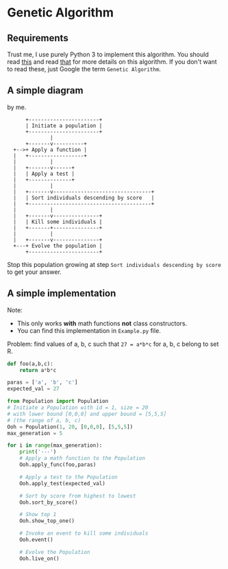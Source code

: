 # Genetic Algorithm
## Requirements
Trust me, I use purely Python 3 to implement this algorithm. You should read [this](https://en.wikipedia.org/wiki/Genetic_algorithm) and read [that](https://www.sciencedirect.com/topics/engineering/genetic-algorithm) for more details on this algorithm. If you don't want to read these, just Google the term `Genetic Algorithm`.

## A simple diagram
by me.
```
      +-----------------------+
      | Initiate a population |
      +-----------------------+
              |
      +-------v----------+
  +-->+ Apply a function |
  |   +------------------+
  |           |
  |   +-------v------+
  |   | Apply a test |
  |   +--------------+
  |           |
  |   +-------v--------------------------------+
  |   | Sort individuals descending by score   |
  |   +----------------------------------------+
  |           |
  |   +-------v---------------+
  |   | Kill some individuals |
  |   +-------+---------------+
  |           |
  |   +-------v---------------+
  +---+ Evolve the population |
      +-----------------------+
```

Stop this population growing at step `Sort individuals descending by score` to get your answer.

## A simple implementation
Note:
  - This only works __with__ math functions __not__ class constructors.
  - You can find this implementation in `Example.py` file.

Problem: find values of a, b, c such that `27 = a*b*c` for a, b, c belong to set R.

```Python
def foo(a,b,c):
    return a*b*c

paras = ['a', 'b', 'c']
expected_val = 27
```

```Python
from Population import Population
# Initiate a Population with id = 1, size = 20
# with lower bound [0,0,0] and upper bound = [5,5,5]
# (the range of a, b, c)
Ooh = Population(1, 20, [0,0,0], [5,5,5])
max_generation = 5
```
```Python
for i in range(max_generation):
    print('---')
    # Apply a math function to the Population
    Ooh.apply_func(foo,paras)

    # Apply a test to the Population
    Ooh.apply_test(expected_val)

    # Sort by score from highest to lowest
    Ooh.sort_by_score()

    # Show top 1
    Ooh.show_top_one()

    # Invoke an event to kill some individuals
    Ooh.event()

    # Evolve the Population
    Ooh.live_on()
```
